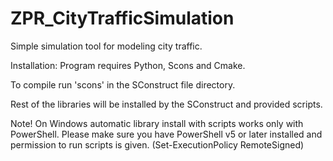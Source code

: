 # ZPR_CityTrafficSimulation
Simple simulation tool for modeling city traffic.

Installation:
Program requires Python, Scons and Cmake.

To compile run 'scons' in the SConstruct file directory.

Rest of the libraries will be installed by the SConstruct and provided scripts.

Note!
On Windows automatic library install with scripts works only with PowerShell.
Please make sure you have PowerShell v5 or later installed and permission to run scripts is given.
(Set-ExecutionPolicy RemoteSigned)
